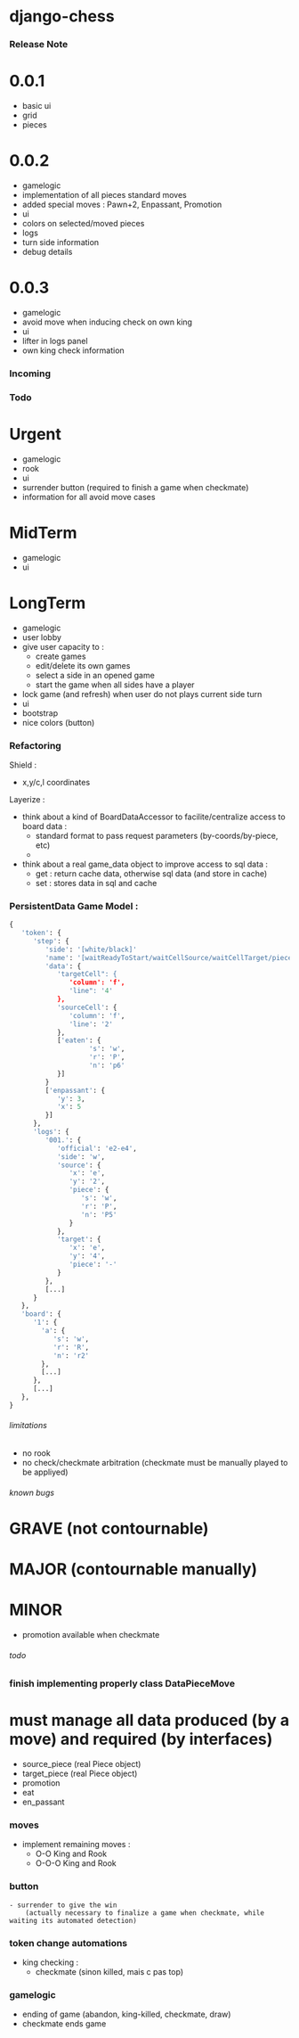 # django-chess


### Release Note

# 0.0.1
* basic ui
 * grid
 * pieces

# 0.0.2
* gamelogic
 * implementation of all pieces standard moves
 * added special moves : Pawn+2, Enpassant, Promotion
* ui
 * colors on selected/moved pieces
 * logs
 * turn side information
 * debug details

# 0.0.3
* gamelogic
 * avoid move when inducing check on own king
* ui
 * lifter in logs panel
 * own king check information






### Incoming


### Todo

# Urgent
* gamelogic
 * rook
* ui
 * surrender button (required to finish a game when checkmate)
 * information for all avoid move cases

# MidTerm
* gamelogic
* ui

# LongTerm
* gamelogic
 * user lobby
 * give user capacity to :
   - create games
   - edit/delete its own games
   - select a side in an opened game
   - start the game when all sides have a player
 * lock game (and refresh) when user do not plays current side turn
* ui
 * bootstrap
 * nice colors (button)


### Refactoring

Shield :
* x,y/c,l coordinates

Layerize :
* think about a kind of BoardDataAccessor to facilite/centralize access to board data :
    - standard format to pass request parameters (by-coords/by-piece, etc)
    -
* think about a real game_data object to improve access to sql data :
    - get : return cache data, otherwise sql data (and store in cache)
    - set : stores data in sql and cache







### PersistentData Game Model :

```python
{
   'token': {
      'step': {
         'side': '[white/black]'
         'name': '[waitReadyToStart/waitCellSource/waitCellTarget/pieceMoved/checkmate]'
         'data': {
            'targetCell": {
               'column': 'f',
               'line": '4'
            },
            'sourceCell': {
               'column': 'f',
               'line': '2'
            },
            ['eaten': {
					's': 'w',
					'r': 'P',
					'n': 'p6'
			}]
         }
         ['enpassant': {
            'y': 3,
            'x': 5
         }]
      },
      'logs': {
         '001.': {
            'official': 'e2-e4',
            'side': 'w',
            'source': {
               'x': 'e',
               'y': '2',
               'piece': {
                  's': 'w',
                  'r': 'P',
                  'n': 'P5'
               }
            },
            'target': {
               'x': 'e',
               'y': '4',
               'piece': '-'
            }
         },
         [...]
      }
   },
   'board': {
      '1': {
        'a': {
           's': 'w',
           'r': 'R',
           'n': 'r2'
        },
        [...]
      },
      [...]
   },
}
```




###### limitations
- no rook
- no check/checkmate arbitration (checkmate must be manually played to be appliyed)

###### known bugs
# GRAVE (not contournable)

# MAJOR (contournable manually)

# MINOR
- promotion available when checkmate


###### todo


### finish implementing properly class DataPieceMove
# must manage all data produced (by a move) and required (by interfaces)
- source_piece (real Piece object)
- target_piece (real Piece object)
- promotion
- eat
- en_passant

### moves
- implement remaining moves :
    - O-O           King and Rook
    - O-O-O         King and Rook

### button
    - surrender to give the win
        (actually necessary to finalize a game when checkmate, while waiting its automated detection)

### token change automations
- king checking :
    - checkmate (sinon killed, mais c pas top)

### gamelogic
- ending of game (abandon, king-killed, checkmate, draw)
- checkmate ends game


